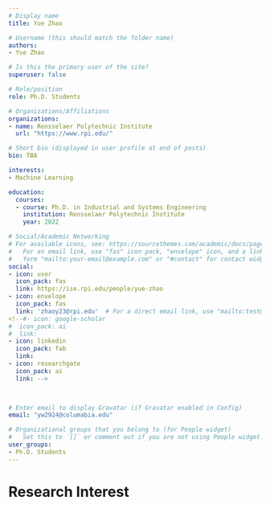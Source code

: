 ```yaml
---
# Display name
title: Yue Zhao

# Username (this should match the folder name)
authors:
- Yue Zhao

# Is this the primary user of the site?
superuser: false

# Role/position
role: Ph.D. Students 

# Organizations/Affiliations
organizations:
- name: Rensselaer Polytechnic Institute
  url: "https://www.rpi.edu/"

# Short bio (displayed in user profile at end of posts)
bio: TBA

interests:
- Machine Learning

education:
  courses:
  - course: Ph.D. in Industrial and Systems Engineering
    institution: Rensselaer Polytechnic Institute
    year: 2022

# Social/Academic Networking
# For available icons, see: https://sourcethemes.com/academic/docs/page-builder/#icons
#   For an email link, use "fas" icon pack, "envelope" icon, and a link in the
#   form "mailto:your-email@example.com" or "#contact" for contact widget.
social:
- icon: user
  icon_pack: fas
  link: https://ise.rpi.edu/people/yue-zhao
- icon: envelope
  icon_pack: fas
  link: 'zhaoy23@rpi.edu'  # For a direct email link, use "mailto:test@example.org".
<!--#- icon: google-scholar
#  icon_pack: ai
#  link: 
- icon: linkedin
  icon_pack: fab
  link: 
- icon: researchgate
  icon_pack: ai
  link: -->
 


# Enter email to display Gravatar (if Gravatar enabled in Config)
email: "yw2924@columabia.edu"

# Organizational groups that you belong to (for People widget)
#   Set this to `[]` or comment out if you are not using People widget.
user_groups:
- Ph.D. Students
---
```

# Research Interest
